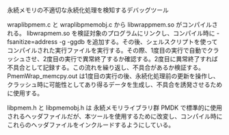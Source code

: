 永続メモリの不適切な永続化処理を検知するデバッグツール

wraplibpmem.c と wraplibpmemobj.c から libwrappmem.so がコンパイルされる。
libwrapmem.so を検証対象のプログラムにリンクし、コンパイル時に -fsanitize=address -g -ggdb を追加する。その後、シェルスクリプトを使ってコンパイルされた実行ファイルを実行する。その際、1度目の実行で自動でクラッシュさせ、2度目の実行で異常終了するか確認する。2度目に異常終了すれば不具合として記録する。この流れを繰り返し、不具合があるか検証する。
PmemWrap_memcpy.out は1度目の実行の後、永続化処理前の更新を操作し、クラッシュ時に可能性としてあり得るデータを生成し、不具合を誘発させるために使用する。

libpmem.h と libpmemobj.h は 永続メモリライブラリ群 PMDK で標準的に使用されるヘッダファイルだが、本ツールを使用するために改変し、コンパイル時にこれらのヘッダファイルをインクルードするようにしている。